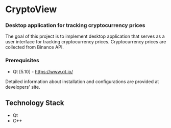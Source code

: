 # CryptoView
### Desktop application for tracking cryptocurrency prices

The goal of this project is to implement desktop application that serves as a user interface for tracking cryptocurrency prices.
Cryptocurrency prices are collected from Binance API.

### Prerequisites

* Qt [5.10] - https://www.qt.io/

Detailed information about installation and configurations are provided at developers' site.

## Technology Stack

* Qt
* C++
